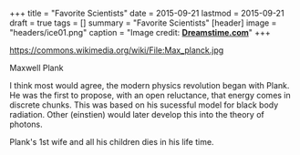 +++
title = "Favorite Scientists"
date = 2015-09-21
lastmod = 2015-09-21
draft = true
tags = []
summary = "Favorite Scientists"
[header]
image = "headers/ice01.png"
caption = "Image credit: [**Dreamstime.com**](https://www.dreamstime.com/royalty-free-stock-images-ice-patterns-image12176109)"
+++

https://commons.wikimedia.org/wiki/File:Max_planck.jpg
	
Maxwell Plank

I think most would agree, the modern physics revolution began with Plank. He was the first to propose, with an open reluctance, that energy comes in discrete chunks. This was based on his sucessful model for black body radiation. Other (einstien) would later develop this into the theory of photons.

Plank's 1st wife and all his children dies in his life time.